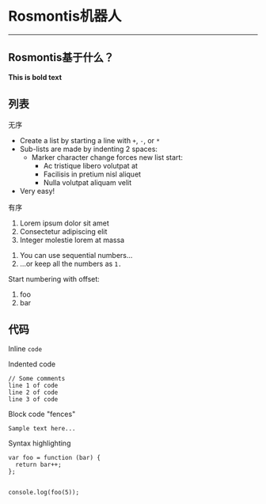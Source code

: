 <h1 id="h1-">Rosmontis机器人</h1>
<hr>
<h2 id="-">Rosmontis基于什么？</h2>
<p><strong>This is bold text</strong></p>
<h2 id="-">列表</h2>
<p>无序</p>
<ul>
<li>Create a list by starting a line with <code>+</code>, <code>-</code>, or <code>*</code></li>
<li>Sub-lists are made by indenting 2 spaces:<ul>
<li>Marker character change forces new list start:<ul>
<li>Ac tristique libero volutpat at</li>
<li>Facilisis in pretium nisl aliquet</li>
<li>Nulla volutpat aliquam velit</li>
</ul>
</li>
</ul>
</li>
<li>Very easy!</li>
</ul>
<p>有序</p>
<ol>
<li>Lorem ipsum dolor sit amet</li>
<li>Consectetur adipiscing elit</li>
<li>Integer molestie lorem at massa</li>
</ol>
<ol>
<li>You can use sequential numbers...</li>
<li>...or keep all the numbers as <code>1.</code></li>
</ol>
<p>Start numbering with offset:</p>
<ol>
<li>foo</li>
<li>bar</li>
</ol>
<h2 id="-">代码</h2>
<p>Inline <code>code</code></p>
<p>Indented code</p>
<pre><code>// Some comments
line 1 of code
line 2 of code
line 3 of code
</code></pre><p>Block code &quot;fences&quot;</p>
<pre><code>Sample text here...
</code></pre><p>Syntax highlighting</p>
<pre><code class="lang-js">var foo = function (bar) {
  return bar++;
};

console.log(foo(5));
</code></pre>